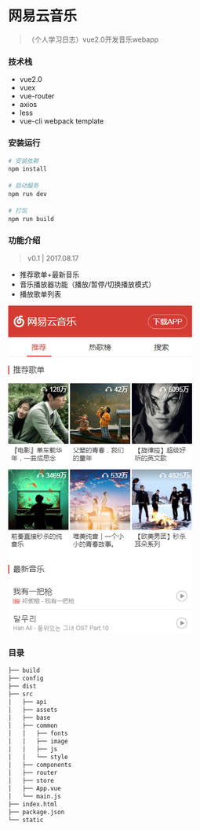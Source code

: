 # 网易云音乐

> （个人学习日志）vue2.0开发音乐webapp

### 技术栈
* vue2.0
* vuex
* vue-router
* axios
* less
* vue-cli webpack template

### 安装运行

``` bash
# 安装依赖
npm install

# 启动服务
npm run dev

# 打包
npm run build
```

### 功能介绍
> v0.1 | 2017.08.17
* 推荐歌单+最新音乐
* 音乐播放器功能（播放/暂停/切换播放模式）
* 播放歌单列表

![image](https://github.com/boo-boom/163Music/blob/master/src/assets/thumbnails/01-iPhone6.png)

### 目录
```
├── build              
├── config           
├── dist                 
├── src               
│   ├── api       		
│   ├── assets         
│   ├── base        
│   ├── common        
│   │   ├── fonts        
│   │   ├── image        
│   │   ├── js        
│   │   └── style        
│   ├── components    
│   ├── router         
│   ├── store           
│   ├── App.vue       
│   └── main.js
├── index.html        
├── package.json  
└── static       
```
